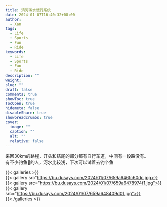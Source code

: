 ```yaml
---
title: 清河滨水慢行系统
date: 2024-01-07T16:40:32+08:00
author:
  - Xan
tags:
  - Life
  - Sports
  - Fun
  - Ride
keywords:
  - Life
  - Sports
  - Fun
  - Ride
description: ""
weight: 
slug: ""
draft: false
comments: true
showToc: true
TocOpen: true
hidemeta: false
disableShare: true
showbreadcrumbs: true
cover:
  image: ""
  caption: ""
  alt: ""
  relative: false
---
```

来回30km的路程，开头和结尾的部分都有自行车道，中间有一段路没有。  
有不少钓鱼🎣的人，河水比较浅，下次可以试着去钓个鱼

{{< galleries >}}  
{{< gallery src"https://bu.dusays.com/2024/01/07/659a646fc60dc.jpg>}}  
{{< gallery src="https://bu.dusays.com/2024/01/07/659a6478974f1.jpg">}}  
{{< gallery src="https://bu.dusays.com/2024/01/07/659a648409d01.jpg">}}  
{{< /galleries >}}